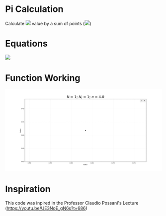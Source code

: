 # Pi Calculation
Calculate <img src="https://render.githubusercontent.com/render/math?math={\pi}"> value by a sum of points (<img src="https://render.githubusercontent.com/render/math?math={\frac{N_{i}}{N}}">)

# Equations
<img src="https://render.githubusercontent.com/render/math?math={\Huge \pi \approx 4\frac{N_{i}}{N}}">

# Function Working
![me](https://github.com/ClaytonSdS/Pi/blob/main/me.gif)

# Inspiration
This code was inpired in the Professor Claudio Possani's Lecture (https://youtu.be/UE3NoE_gN6s?t=686)
